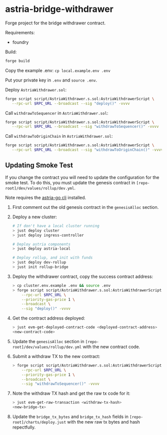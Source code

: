 # astria-bridge-withdrawer

Forge project for the bridge withdrawer contract.

Requirements:

- foundry

Build:

```sh
forge build
```

Copy the example .env: `cp local.example.env .env`

Put your private key in `.env` and `source .env`.

Deploy `AstriaWithdrawer.sol`:

```sh
forge script script/AstriaWithdrawer.s.sol:AstriaWithdrawerScript \
   --rpc-url $RPC_URL --broadcast --sig "deploy()" -vvvv 
```

Call `withdrawToSequencer` in `AstriaWithdrawer.sol`:

```sh
forge script script/AstriaWithdrawer.s.sol:AstriaWithdrawerScript \
   --rpc-url $RPC_URL --broadcast --sig "withdrawToSequencer()" -vvvv
```

Call `withdrawToOriginChain` in `AstriaWithdrawer.sol`:

```sh
forge script script/AstriaWithdrawer.s.sol:AstriaWithdrawerScript \
   --rpc-url $RPC_URL --broadcast --sig "withdrawToOriginChain()" -vvvv
```

## Updating Smoke Test

If you change the contract you will need to update the configuration for the
smoke test. To do this, you must update the genesis contract in
`[repo-root]/dev/values/rollup/dev.yml`.

Note requires the [astria-go cli](https://github.com/astriaorg/astria-cli-go/?tab=readme-ov-file#installation)
installed.

1. First comment out the old genesis contract in the `genesisAlloc` section.
1. Deploy a new cluster:

    ```sh
    # If don't have a local cluster running
    > just deploy cluster
    > just deploy ingress-controller
    
    # Deploy astria components
    > just deploy astria-local
    
    # Deploy rollup, and init with funds
    > just deploy dev-rollup
    > just init rollup-bridge
    ```

1. Deploy the withdrawer contract, copy the success contract address:

    ```sh
    > cp cluster.env.example .env && source .env
    > forge script script/AstriaWithdrawer.s.sol:AstriaWithdrawerScript \
        --rpc-url $RPC_URL \
        --priority-gas-price 1 \
        --broadcast \
        --sig "deploy()" -vvvv
    ```

1. Get the contract address deployed:

    ```sh
    > just evm-get-deployed-contract-code <deployed-contract-address>
    <new-contract-code>
    ```

1. Update the `genesisAlloc` section in `[repo-root]/dev/values/rollup/dev.yml`
with the new contract code.
1. Submit a withdraw TX to the new contract:

    ```sh
    > forge script script/AstriaWithdrawer.s.sol:AstriaWithdrawerScript \
        --rpc-url $RPC_URL \
        --priority-gas-price 1 \
        --broadcast \
        --sig "withdrawToSequencer()" -vvvv 
    ```

1. Note the withdraw TX hash and get the raw tx code for it:

    ```sh
    > just evm-get-raw-transaction <withdraw-tx-hash>
    <new-bridge-tx>
    ```

1. Update the `bridge_tx_bytes` and `bridge_tx_hash` fields in
`[repo-root]/charts/deploy.just` with the new raw tx bytes and hash repectfully.
